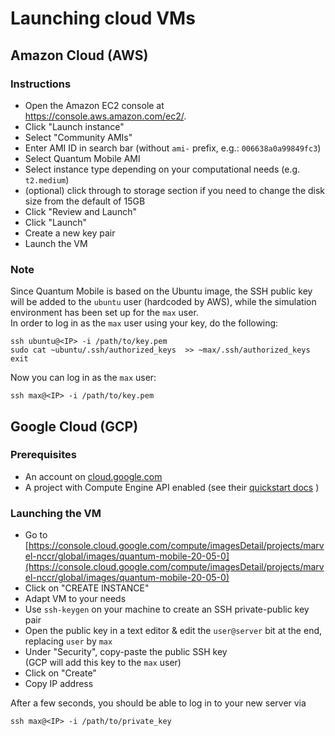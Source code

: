# Launching cloud VMs

## Amazon Cloud (AWS)

### Instructions
 * Open the Amazon EC2 console at https://console.aws.amazon.com/ec2/.
 * Click "Launch instance"
 * Select "Community AMIs"
 * Enter AMI ID in search bar (without `ami-` prefix, e.g.: `006638a0a99849fc3`)
 * Select Quantum Mobile AMI
 * Select instance type depending on your computational needs (e.g. `t2.medium`)
 * (optional) click through to storage section if you need to change the disk size from the default of 15GB
 * Click "Review and Launch" 
 * Click "Launch"
 * Create a new key pair
 * Launch the VM

### Note
Since Quantum Mobile is based on the Ubuntu image, the SSH public key will be added to the `ubuntu` user (hardcoded by AWS), while the simulation environment has been set up for the `max` user.  
In order to log in as the `max` user using your key, do the following:

```
ssh ubuntu@<IP> -i /path/to/key.pem
sudo cat ~ubuntu/.ssh/authorized_keys  >> ~max/.ssh/authorized_keys
exit
```
Now you can log in as the `max` user:
```
ssh max@<IP> -i /path/to/key.pem
```

## Google Cloud (GCP)

### Prerequisites

 * An account on [cloud.google.com](https://cloud.google.com/)
 * A project with Compute Engine API enabled (see their [quickstart docs](https://cloud.google.com/compute/docs/quickstart-linux) )


### Launching the VM

 * Go to [https://console.cloud.google.com/compute/imagesDetail/projects/marvel-nccr/global/images/quantum-mobile-20-05-0](https://console.cloud.google.com/compute/imagesDetail/projects/marvel-nccr/global/images/quantum-mobile-20-05-0)  
 * Click on "CREATE INSTANCE"
 * Adapt VM to your needs
 * Use `ssh-keygen` on your machine to create an SSH private-public key pair
 * Open the public key in a text editor & edit the `user@server` bit at the end, replacing `user` by `max` 
 * Under "Security", copy-paste the public SSH key  
   (GCP will add this key to the `max` user)
 * Click on "Create"
 * Copy IP address

After a few seconds, you should be able to log in to your new server via
```
ssh max@<IP> -i /path/to/private_key
```
